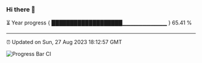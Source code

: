 ### Hi there 👋

⏳ Year progress { ███████████████████▁▁▁▁▁▁▁▁▁▁▁ } 65.41 %

---

⏰ Updated on Sun, 27 Aug 2023 18:12:57 GMT

![Progress Bar CI](https://github.com/liununu/liununu/workflows/Progress%20Bar%20CI/badge.svg)
